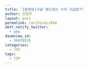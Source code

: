 ```yaml
---
title: '[동영상]구글 애드센스 수익 지급받기'
author: 안형우
layout: post
permalink: /archives/494
aktt_notify_twitter:
  - yes
daumview_id:
  - 36978535
categories:
  - 기타
tags:
  - TIP
---
```

<div class="video-container">
  <div class="video-container__inner">
  </div>
</div>
